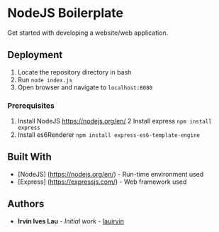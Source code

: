# NodeJS Boilerplate
Get started with developing a website/web application.

## Deployment
1. Locate the repository directory in bash 
2. Run ```node index.js```
3. Open browser and navigate to ```localhost:8080```
 
### Prerequisites
1. Install NodeJS https://nodejs.org/en/
2 Install express ```npm install express```
3. Install es6Renderer ```npm install express-es6-template-engine```

## Built With
* [NodeJS] (https://nodejs.org/en/) - Run-time environment used
* [Express] (https://expressjs.com/) - Web framework used

## Authors
* **Irvin Ives Lau** - *Initial work* - [lauirvin](https://github.com/lauirvin)
